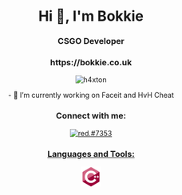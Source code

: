 <h1 align="center">Hi 👋, I'm Bokkie</h1>
<h3 align="center">CSGO Developer</h3>
<h3 align="center">https://bokkie.co.uk</h3>

<p align="center"> <img src="https://komarev.com/ghpvc/?username=Bokkieboy&label=Profile%20views&color=0e75b6&style=flat" alt="h4xton" /> </p>

<p align="center"> - 🔭 I’m currently working on Faceit and HvH Cheat</p>

<h3 align="center">Connect with me:</h3>
<p align="center">
    <a href="https://discordapp.com/users/818568429321322507">
        <img src="https://discord.c99.nl/widget/theme-2/812358258908069888.png" alt="red.#7353" />
</p>

<h3 align="center">Languages and Tools:</h3>
<p align="center"> <a href="https://www.w3schools.com/cpp/" target="_blank">
<img src="https://raw.githubusercontent.com/devicons/devicon/master/icons/cplusplus/cplusplus-original.svg" alt="cplusplus" width="40"height="40"/> </a>
    
